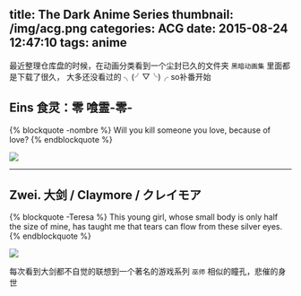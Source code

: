 title: The Dark Anime Series
thumbnail: /img/acg.png
categories: ACG
date: 2015-08-24 12:47:10
tags: anime
---

最近整理仓库盘的时候，在动画分类看到一个尘封已久的文件夹 `黑暗动画集`
里面都是下载了很久， 大多还没看过的 ╮(╯▽╰)╭ so补番开始

## Eins <i class="fa fa-chevron-right"></i> 食灵：零 喰霊-零-

{% blockquote  -nombre %}
Will you kill someone you love, because of love?
{% endblockquote %}

<!-- more -->

![](/img/acg/shiling.png)

---

## Zwei. 大剑 / Claymore / クレイモア

{% blockquote  -Teresa %}
This young girl, whose small body is only half the size of mine, has taught me that tears can flow from these silver eyes.
{% endblockquote %}

![](/img/acg/dajian.jpg)

每次看到大剑都不自觉的联想到一个著名的游戏系列 `巫师`
相似的瞳孔，悲催的身世
 
